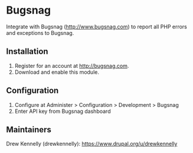 Bugsnag
=======

Integrate with Bugsnag (http://www.bugsnag.com) to report
all PHP errors and exceptions to Bugsnag.


Installation
------------

1. Register for an account at http://bugsnag.com.
2. Download and enable this module.


Configuration
-------------

1. Configure at Administer > Configuration > Development > Bugsnag
2. Enter API key from Bugsnag dashboard


Maintainers
-----------

Drew Kennelly (drewkennelly): https://www.drupal.org/u/drewkennelly

